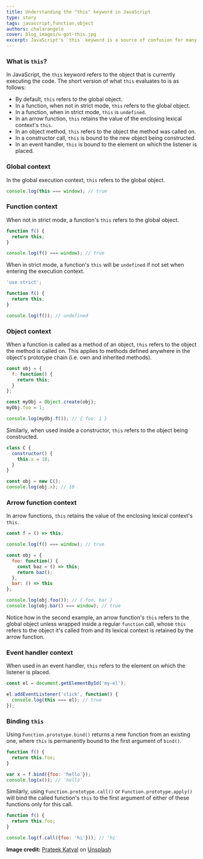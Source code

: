 ```yaml
---
title: Understanding the "this" keyword in JavaScript
type: story
tags: javascript,function,object
authors: chalarangelo
cover: blog_images/u-got-this.jpg
excerpt: JavaScript's `this` keyword is a source of confusion for many beginners and veterans alike. Learn how it works in different scenarios and start using it correctly.
---
```


### What is `this`?

In JavaScript, the `this` keyword refers to the object that is currently executing the code. The short version of what `this` evaluates to is as follows:

- By default, `this` refers to the global object.
- In a function, when not in strict mode, `this` refers to the global object.
- In a function, when in strict mode, `this` is `undefined`.
- In an arrow function, `this` retains the value of the enclosing lexical context's `this`.
- In an object method, `this` refers to the object the method was called on.
- In a constructor call, `this` is bound to the new object being constructed.
- In an event handler, `this` is bound to the element on which the listener is placed.

### Global context

In the global execution context, `this` refers to the global object.

```js
console.log(this === window); // true
```

### Function context

When not in strict mode, a function's `this` refers to the global object.

```js
function f() {
  return this;
}

console.log(f() === window); // true
```

When in strict mode, a function's `this` will be `undefined` if not set when entering the execution context.

```js
'use strict';

function f() {
  return this;
}

console.log(f()); // undefined
```

### Object context

When a function is called as a method of an object, `this` refers to the object the method is called on. This applies to methods defined anywhere in the object's prototype chain (i.e. own and inherited methods).

```js
const obj = {
  f: function() {
    return this;
  }
};

const myObj = Object.create(obj);
myObj.foo = 1;

console.log(myObj.f()); // { foo: 1 }
```

Similarly, when used inside a constructor, `this` refers to the object being constructed.

```js
class C {
  constructor() {
    this.x = 10;
  }
}

const obj = new C();
console.log(obj.x); // 10
```

### Arrow function context

In arrow functions, `this` retains the value of the enclosing lexical context's `this`.

```js
const f = () => this;

console.log(f() === window); // true

const obj = {
  foo: function() {
    const baz = () => this;
    return baz();
  },
  bar: () => this
};

console.log(obj.foo()); // { foo, bar }
console.log(obj.bar() === window); // true
```

Notice how in the second example, an arrow function's `this` refers to the global object unless wrapped inside a regular `function` call, whose `this` refers to the object it's called from and its lexical context is retained by the arrow function.

### Event handler context

When used in an event handler, `this` refers to the element on which the listener is placed.

```js
const el = document.getElementById('my-el');

el.addEventListener('click', function() {
  console.log(this === el); // true
});
```

### Binding `this`

Using `Function.prototype.bind()` returns a new function from an existing one, where `this` is permanently bound to the first argument of `bind()`.

```js
function f() {
  return this.foo;
}

var x = f.bind({foo: 'hello'});
console.log(x()); // 'hello'
```

Similarly, using `Function.prototype.call()` or `Function.prototype.apply()` will bind the called function's `this` to the first argument of either of these functions only for this call.

```js
function f() {
  return this.foo;
}

console.log(f.call({foo: 'hi'})); // 'hi'
```

**Image credit:** [Prateek Katyal](https://unsplash.com/@prateekkatyal?utm_source=unsplash&utm_medium=referral&utm_content=creditCopyText) on [Unsplash](https://unsplash.com?utm_source=unsplash&utm_medium=referral&utm_content=creditCopyText)
